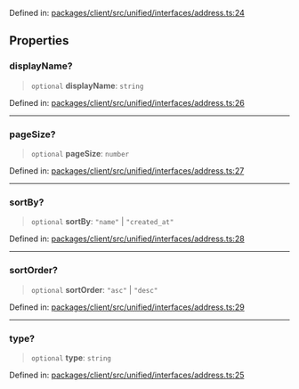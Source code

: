 Defined in: [packages/client/src/unified/interfaces/address.ts:24](https://github.com/signalwire/signalwire-js/blob/52fa77b6c8db68f4c99b30b3776f45a4309e15bf/packages/client/src/unified/interfaces/address.ts#L24)

## Properties

### displayName?

> `optional` **displayName**: `string`

Defined in: [packages/client/src/unified/interfaces/address.ts:26](https://github.com/signalwire/signalwire-js/blob/52fa77b6c8db68f4c99b30b3776f45a4309e15bf/packages/client/src/unified/interfaces/address.ts#L26)

***

### pageSize?

> `optional` **pageSize**: `number`

Defined in: [packages/client/src/unified/interfaces/address.ts:27](https://github.com/signalwire/signalwire-js/blob/52fa77b6c8db68f4c99b30b3776f45a4309e15bf/packages/client/src/unified/interfaces/address.ts#L27)

***

### sortBy?

> `optional` **sortBy**: `"name"` \| `"created_at"`

Defined in: [packages/client/src/unified/interfaces/address.ts:28](https://github.com/signalwire/signalwire-js/blob/52fa77b6c8db68f4c99b30b3776f45a4309e15bf/packages/client/src/unified/interfaces/address.ts#L28)

***

### sortOrder?

> `optional` **sortOrder**: `"asc"` \| `"desc"`

Defined in: [packages/client/src/unified/interfaces/address.ts:29](https://github.com/signalwire/signalwire-js/blob/52fa77b6c8db68f4c99b30b3776f45a4309e15bf/packages/client/src/unified/interfaces/address.ts#L29)

***

### type?

> `optional` **type**: `string`

Defined in: [packages/client/src/unified/interfaces/address.ts:25](https://github.com/signalwire/signalwire-js/blob/52fa77b6c8db68f4c99b30b3776f45a4309e15bf/packages/client/src/unified/interfaces/address.ts#L25)
